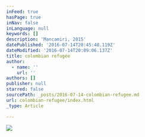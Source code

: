 ```yaml
---
inFeed: true
hasPage: true
inNav: false
inLanguage: null
keywords: []
description: 'Mancamiri, 2015'
datePublished: '2016-07-14T20:45:48.119Z'
dateModified: '2016-07-14T20:09:06.137Z'
title: colombian refugee
author:
  - name: ''
    url: ''
authors: []
publisher: null
starred: false
sourcePath: _posts/2016-07-14-colombian-refugee.md
url: colombian-refugee/index.html
_type: Article

---
```

![](https://the-grid-user-content.s3-us-west-2.amazonaws.com/67eee556-284f-42c9-b29d-a4d7fee37db8.jpg)